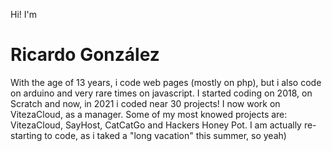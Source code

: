 Hi! I'm
# Ricardo González

With the age of 13 years, i code web pages (mostly on php), but i also code on arduino and very rare times on javascript. I started coding on 2018, on Scratch and now, in 2021 i coded near 30 projects! I now work on VitezaCloud, as a manager.
Some of my most knowed projects are: VitezaCloud, SayHost, CatCatGo and Hackers Honey Pot.
I am actually re-starting to code, as i taked a "long vacation" this summer, so yeah)

